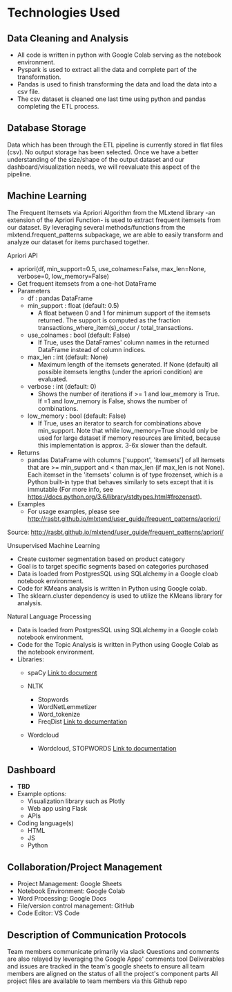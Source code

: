 # Technologies Used

## Data Cleaning and Analysis

- All code is written in python with Google Colab serving as the notebook environment.
- Pyspark is used to extract all the data and complete part of the transformation.
- Pandas is used to finish transforming the data and load the data into a csv file.
- The csv dataset is cleaned one last time using python and pandas completing the ETL process.

## Database Storage

Data which has been through the ETL pipeline is currently stored in flat files (csv).
No output storage has been selected. Once we have a better understanding of the size/shape of the output dataset and our dashboard/visualization needs, we will reevaluate this aspect of the pipeline.

## Machine Learning

The Frequent Itemsets via Apriori Algorithm from the MLxtend library -an extension of the Apriori Function- is used to extract frequent itemsets from our dataset. By leveraging several methods/functions from the mlxtend.frequent_patterns subpackage, we are able to easily transform and analyze our dataset for items purchased together.

Apriori API

- apriori(df, min_support=0.5, use_colnames=False, max_len=None, verbose=0, low_memory=False)
- Get frequent itemsets from a one-hot DataFrame
- Parameters
  - df : pandas DataFrame
  - min_support : float (default: 0.5)
    - A float between 0 and 1 for minimum support of the itemsets returned. The support is computed as the fraction transactions_where_item(s)_occur / total_transactions.
  - use_colnames : bool (default: False)
    - If True, uses the DataFrames' column names in the returned DataFrame instead of column indices.
  - max_len : int (default: None)
    - Maximum length of the itemsets generated. If None (default) all possible itemsets lengths (under the apriori condition) are evaluated.
  - verbose : int (default: 0)
    - Shows the number of iterations if >= 1 and low_memory is True. If =1 and low_memory is False, shows the number of combinations.
  - low_memory : bool (default: False)
    - If True, uses an iterator to search for combinations above min_support. Note that while low_memory=True should only be used for large dataset if memory resources are limited, because this implementation is approx. 3-6x slower than the default.
- Returns
  - pandas DataFrame with columns ['support', 'itemsets'] of all itemsets that are >= min_support and < than max_len (if max_len is not None). Each itemset in the 'itemsets' column is of type frozenset, which is a Python built-in type that behaves similarly to sets except that it is immutable (For more info, see <https://docs.python.org/3.6/library/stdtypes.html#frozenset>).
- Examples
  - For usage examples, please see <http://rasbt.github.io/mlxtend/user_guide/frequent_patterns/apriori/>

Source: <http://rasbt.github.io/mlxtend/user_guide/frequent_patterns/apriori/>

Unsupervised Machine Learning

- Create customer segmentation based on product category
- Goal is to target specific segments based on categories purchased
- Data is loaded from PostgresSQL using SQLalchemy in a Google cloab notebook environment. 
- Code for KMeans analysis is written in Python using Google colab. 
- The sklearn.cluster dependency is used to utilize the KMeans library for analysis.

Natural Language Processing 
- Data is loaded from PostgresSQL using SQLalchemy in a Google colab notebook environment.
- Code for the Topic Analysis is written in Python using Google Colab as the notebook environment.
- Libraries:
  - spaCy 
[Link to document](https://pypi.org/project/spacy/#:~:text=spaCy%20is%20a%20library%20for,and%20training%20for%2060%2B%20language)

  - NLTK
    - Stopwords
    - WordNetLemmetizer
    - Word_tokenize
    - FreqDist
[Link to documentation](https://www.nltk.org/)

  - Wordcloud
    - Wordcloud, STOPWORDS
 [Link to documentation](https://amueller.github.io/word_cloud/)

## Dashboard

- **TBD**
- Example options:
  - Visualization library such as Plotly
  - Web app using Flask
  - APIs
- Coding language(s)
  - HTML
  - JS
  - Python

## Collaboration/Project Management

- Project Management: Google Sheets
- Notebook Environment: Google Colab
- Word Processing: Google Docs
- File/version control management: GitHub
- Code Editor: VS Code

## Description of Communication Protocols

Team members communicate primarily via slack
Questions and comments are also relayed by leveraging the Google Apps' comments tool
Deliverables and issues are tracked in the team's google sheets to ensure all team members are aligned on the status of all the project's component parts
All project files are available to team members via this Github repo

